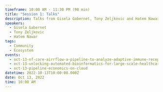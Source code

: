 ```yaml
---
timeframe: 10:00 AM - 11:30 PM (90 min)
title: "Session 1: Talks"
description: Talks from Gisela Gabernet, Tony Zeljkovic and Hatem Nawar.
speakers:
  - Gisela Gabernet
  - Tony Zeljkovic
  - Hatem Nawar
tags:
  - Community
  - Ecosystem
events:
  - oct-13-nf-core-airrflow-a-pipeline-to-analyze-adaptive-immune-receptor-repertoires-airrs
  - oct-13-unlocking-automated-bioinformatics-for-large-scale-healthcare
  - oct-13-pipeline-economics-on-cloud
datetime: 2022-10-13T10:00:00.000Z
date: Oct 13, 2022
time: 10:00 AM
---
```


